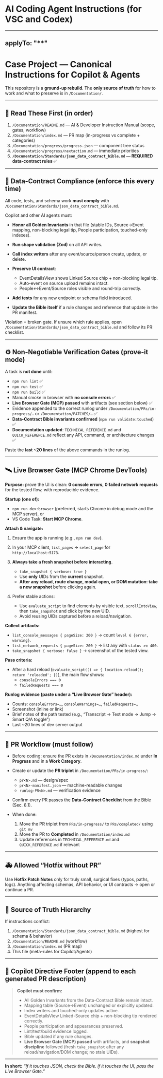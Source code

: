 # AI Coding Agent Instructions (for VSC and Codex)
---
applyTo: "**"
---
# Case Project — Canonical Instructions for Copilot & Agents

This repository is a **ground-up rebuild**.
The **only source of truth** for how to work and what to preserve is in `/Documentation/`.

---

## 🔖 Read These First (in order)

1. `/Documentation/README.md` — AI & Developer Instruction Manual (scope, gates, workflow)
2. `/Documentation/index.md` — PR map (in-progress vs complete + categories)
3. `/Documentation/progress/progress.json` — component tree status
4. `/Documentation/progress/nextaction.md` — immediate priorities
5. **`/Documentation/Standards/json_data_contract_bible.md` — REQUIRED data-contract rules** ✅

---

## 🧩 Data-Contract Compliance (enforce this every time)

All code, tests, and schema work **must comply** with
`/Documentation/Standards/json_data_contract_bible.md`.

Copilot and other AI agents must:

- **Honor all Golden Invariants** in that file (stable IDs, Source→Event mapping, non-blocking legal tip, People participation, touched-only indexes).
- **Run shape validation (Zod)** on all API writes.
- **Call index writers** after any event/source/person create, update, or delete.
- **Preserve UI contract**:
  - EventDetailsView shows Linked Source chip + non-blocking legal tip.
  - Auto-event on source upload remains intact.
  - People↔Event/Source roles visible and round-trip correctly.

- **Add tests** for any new endpoint or schema field introduced.
- **Update the Bible itself** if a rule changes and reference that update in the PR manifest.

Violation = broken gate.
If unsure which rule applies, open `/Documentation/Standards/json_data_contract_bible.md` and follow its PR checklist.

---

## ⚙️ Non-Negotiable Verification Gates (prove-it mode)

A task is **not done** until:

- `npm run lint` ✅
- `npm run test` ✅
- `npm run build` ✅
- Manual smoke in browser with **no console errors** ✅
- **Live Browser Gate (MCP) passed** with artifacts (see section below) ✅
- Evidence appended to the correct runlog under `/Documentation/PRs/in-progress/…` or `/Documentation/PATCHES/…` ✅
- **Data-Contract Bible invariants confirmed** (`npm run validate:touched`) ✅
- **Documentation updated**: `TECHNICAL_REFERENCE.md` and `QUICK_REFERENCE.md` reflect any API, command, or architecture changes ✅

Paste the **last ~20 lines** of the above commands in the runlog.

---

## 🛰️ Live Browser Gate (MCP Chrome DevTools)

**Purpose:** prove the UI is clean: **0 console errors**, **0 failed network requests** for the tested flow, with reproducible evidence.

**Startup (one of):**

- `npm run dev:browser` (preferred, starts Chrome in debug mode and the MCP server), or
- VS Code Task: **Start MCP Chrome**.

**Attach & navigate:**

1. Ensure the app is running (e.g., `npm run dev`).
2. In your MCP client, `list_pages` → `select_page` for `http://localhost:5173`.
3. **Always take a fresh snapshot before interacting.**
   - `take_snapshot { verbose: true }`
   - Use **only** UIDs from the **current** snapshot.
   - **After any reload, route change, modal open, or DOM mutation: take a new snapshot** before clicking again.

4. Prefer stable actions:
   - Use `evaluate_script` to find elements by visible text, `scrollIntoView`, then `take_snapshot` and click by the new UID.
   - Avoid reusing UIDs captured before a reload/navigation.

**Collect artifacts:**

- `list_console_messages { pageSize: 200 }` → count `level ∈ {error, warning}`.
- `list_network_requests { pageSize: 200 }` → list any with `status >= 400`.
- `take_snapshot { verbose: false }` → screenshot of the tested view.

**Pass criteria:**

- After a hard reload (`evaluate_script(() => { location.reload(); return 'reloaded'; })`), the main flow shows:
  - `consoleErrors === 0`
  - `failedRequests === 0`

**Runlog evidence (paste under a “Live Browser Gate” header):**

- Counts: `consoleErrors=…`, `consoleWarnings=…`, `failedRequests=…`
- Screenshot (inline or link)
- Brief notes of the path tested (e.g., “Transcript → Text mode → Jump → Smart Q/A toggle”)
- Last ~20 lines of dev server output

---

## 🧭 PR Workflow (must follow)

- Before coding: ensure the PR exists in `/Documentation/index.md` under **In Progress** and in a **Work Category**.
- Create or update the **PR triplet** in `/Documentation/PRs/in-progress/`:
  - `pr<N>.md` — design/spec
  - `pr<N>-manifest.json` — machine-readable changes
  - `runlog-PR<N>.md` — verification evidence

- Confirm every PR passes the **Data-Contract Checklist** from the Bible (Sec. 8.1).
- When done:
  1. Move the PR triplet from `PRs/in-progress/` to `PRs/completed/` using `git mv`
  2. Move the PR to **Completed** in `/Documentation/index.md`
  3. Update references in `TECHNICAL_REFERENCE.md` and `QUICK_REFERENCE.md` if relevant

---

## 🚑 Allowed “Hotfix without PR”

Use **Hotfix Patch Notes** only for truly small, surgical fixes (typos, paths, logs).
Anything affecting schemas, API behavior, or UI contracts → open or continue a PR.

---

## 📜 Source of Truth Hierarchy

If instructions conflict:

1. `/Documentation/Standards/json_data_contract_bible.md` (highest for schema & behavior)
2. `/Documentation/README.md` (workflow)
3. `/Documentation/index.md` (PR map)
4. This file (meta-rules for Copilot/Agents)

---

## 🧠 Copilot Directive Footer (append to each generated PR description)

> **Copilot must confirm:**
>
> - All Golden Invariants from the Data-Contract Bible remain intact.
> - Mapping table (Source→Event) unchanged or explicitly updated.
> - Index writers and touched-only updates active.
> - EventDetailsView Linked-Source chip + non-blocking tip rendered correctly.
> - People participation and appearances preserved.
> - Lint/test/build evidence logged.
> - Bible updated if any rule changes.
> - **Live Browser Gate (MCP) passed** with artifacts, and **snapshot discipline** followed
>   (fresh `take_snapshot` after any reload/navigation/DOM change; no stale UIDs).

---

**In short:**
_“If it touches JSON, check the Bible. If it touches the UI, pass the Live Browser Gate.”_
